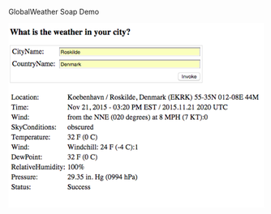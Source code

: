 GlobalWeather Soap Demo

![GlobalWeather Soap Demo](https://github.com/MARTIN-HERO/globalWeatherSoap/blob/master/weatherSoap.png)
